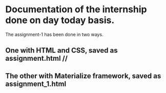 # Documentation of the internship done on day today basis.
The assignment-1 has been done in two ways.
## One with HTML and CSS, saved as assignment.html //
## The other with Materialize framework, saved as assignment_1.html 
